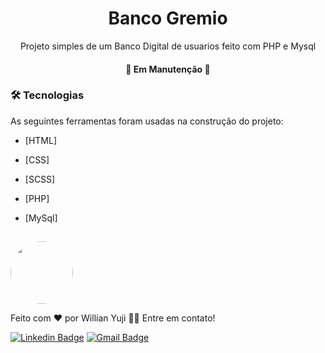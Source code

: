 <h1 align="center">Banco Gremio</h1>
<p align="center">Projeto simples de um Banco Digital de usuarios feito com PHP e Mysql</p>
<h4 align="center"> 🚀 Em Manutenção 🚀 </h4>

### 🛠 Tecnologias

As seguintes ferramentas foram usadas na construção do projeto:

- [HTML]
- [CSS]
- [SCSS]
- [PHP]
- [MySql]

  ##

<a href="https://github.com/Willian017">
 <img style="border-radius: 50%;" src="https://avatars.githubusercontent.com/u/137124260?v=4" width="100px;" alt=""/>
 <br />
</a>


Feito com ❤️ por Willian Yuji 👋🏽 Entre em contato!

[![Linkedin Badge](https://img.shields.io/badge/-Willian-blue?style=flat-square&logo=Linkedin&logoColor=white&link=https://www.linkedin.com/in/tgmarinho/)](https://www.linkedin.com/in/willian-yuji-991088245/) 
[![Gmail Badge](https://img.shields.io/badge/-willianyuji100@gmail.com-c14438?style=flat-square&logo=Gmail&logoColor=white&link=mailto:willianyuji100@gmail.com)](mailto:willianyuji100@gmail.com)
